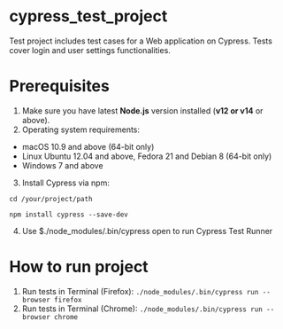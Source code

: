# cypress_test_project
Test project includes test cases for a Web application on Cypress. Tests cover login and user settings functionalities.

# Prerequisites
1. Make sure you have latest **Node.js** version installed (**v12 or v14** or above).
2. Operating system requirements:
  - macOS 10.9 and above (64-bit only)
  - Linux Ubuntu 12.04 and above, Fedora 21 and Debian 8 (64-bit only)
  - Windows 7 and above
3. Install Cypress via npm:
  ```
  cd /your/project/path
  
  npm install cypress --save-dev
  ```
4. Use $./node_modules/.bin/cypress open to run Cypress Test Runner

# How to run project
1. Run tests in Terminal (Firefox): ```./node_modules/.bin/cypress run --browser firefox```
2. Run tests in Terminal (Chrome): ```./node_modules/.bin/cypress run --browser chrome```
 
